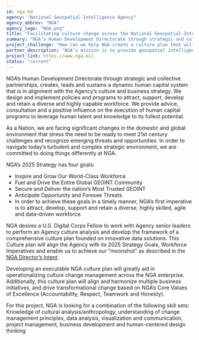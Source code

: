 ```yaml
---
id: nga-hd
agency: "National Geospatial-Intelligence Agency"
agency_abbrev: "NGA"
agency_logo: "NGA.png"
title: "Facilitating culture change across the National Geospatial-Intelligence Agency"
summary: "NGA’s Human Development Directorate through strategic and collective partnerships, creates, leads and sustains a dynamic human capital system that is in alignment with the Agency’s culture and business strategy.  We design and implement policies and programs to attract, support, develop and retain a diverse and highly capable workforce.  We provide advice, consultation and a positive influence on the execution of human capital programs to leverage human talent and knowledge to its fullest potential."
project_challenge: "How can we help NGA create a culture plan that will facilitate the achievement of agency strategic goals?"
partner_description: "NGA’s mission is to provide geospatial intelligence (GEOINT) in support of the nation’s security.  We have the responsibility to provide the products and services that decision makers, warfighters and first responders need, when they need it most. As a member of the U.S. Intelligence Community and the Department of Defense, NGA supports a unique mission set.  We are committed to acquiring, developing and maintaining the proper technology, people and processes that will enable overall mission success."
project_link: https://www.nga.mil
status: "current"
---
```

NGA’s Human Development Directorate through strategic and collective partnerships, creates, leads and sustains a dynamic human capital system that is in alignment with the Agency’s culture and business strategy.  We design and implement policies and programs to attract, support, develop and retain a diverse and highly capable workforce.  We provide advice, consultation and a positive influence on the execution of human capital programs to leverage human talent and knowledge to its fullest potential.

As a Nation, we are facing significant changes in the domestic and global environment that stress the need to be ready to meet 21st century challenges and recognize emerging threats and opportunities. In order to navigate today’s turbulent and complex strategic environment, we are committed to doing things differently at NGA.

NGA’s 2025 Strategy has four goals:
<ul>
  <li>Inspire and Grow Our World-Class Workforce</li>
  <li>Fuel and Drive the Entire Global GEOINT Community</li>
  <li>Secure and Deliver the nation’s Most Trusted GEOINT</li>
  <li>Anticipate Opportunity and Foresee Threats</li>
  <li>In order to achieve these goals in a timely manner, NGA’s first imperative is to attract, develop, support and retain a diverse, highly skilled, agile and data-driven workforce.</li>
</ul>

NGA desires a U.S. Digital Corps Fellow to work with Agency senior leaders to perform an Agency culture analysis and develop the framework of a comprehensive culture plan founded on innovative data solutions. This Culture plan will align the Agency with its 2025 Strategy Goals, Workforce Imperatives and enable us to achieve our “moonshot” as described in the <a href="https://www.nga.mil">NGA Director’s Intent</a>.

Developing an executable NGA culture plan will greatly aid in operationalizing culture change management across the NGA enterprise.  Additionally, this culture plan will align and harmonize multiple business initiatives, and drive transformational change based on NGA’s Core Values of Excellence (Accountability, Respect, Teamwork and Honesty).

For this project, NGA is looking for a combination of the following skill sets:  Knowledge of cultural analysis/anthropology, understanding of change management principles, data analysis, visualization and communication,  project management, business development and human-centered design thinking
